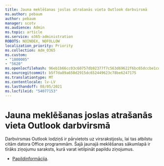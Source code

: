 ```yaml
---
title: Jauna meklēšanas joslas atrašanās vieta Outlook darbvirsmā
ms.author: pebaum
author: pebaum
manager: scotv
ms.audience: Admin
ms.topic: article
ms.service: o365-administration
ROBOTS: NOINDEX, NOFOLLOW
localization_priority: Priority
ms.collection: Adm_O365
ms.custom:
- "1800005"
- "5620"
ms.openlocfilehash: 96eb1b66cc03c60757db92377f7c563d69622f6bc65dccbe1cdaba03a8872ff8
ms.sourcegitcommit: b5f7da89a650d2915dc652449623c78be6247175
ms.translationtype: MT
ms.contentlocale: lv-LV
ms.lasthandoff: 08/05/2021
ms.locfileid: "54077153"
---
```

# <a name="new-location-of-the-search-bar-in-outlook-desktop"></a>Jauna meklēšanas joslas atrašanās vieta Outlook darbvirsmā

Darbvirsmas Outlook lodziņš ir pārvietots uz virsrakstjoslu, lai tas atbilstu citām datora Office programmām. Šajā jaunajā meklēšanas sākumlapā ir tīrāks ziņojumu saraksts, kurā varat ietilpināt papildu ziņojumus.
- [Papildinformācija](https://support.microsoft.com/en-us/office/96fee452-80cd-492d-a35c-5c37584b416b).

